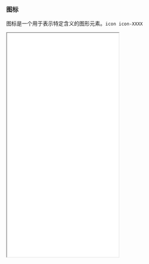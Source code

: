 ### 图标

图标是一个用于表示特定含义的图形元素。`icon icon-XXXX`

<iframe src="/assets/test/icon/icon.html" height="600"></iframe>